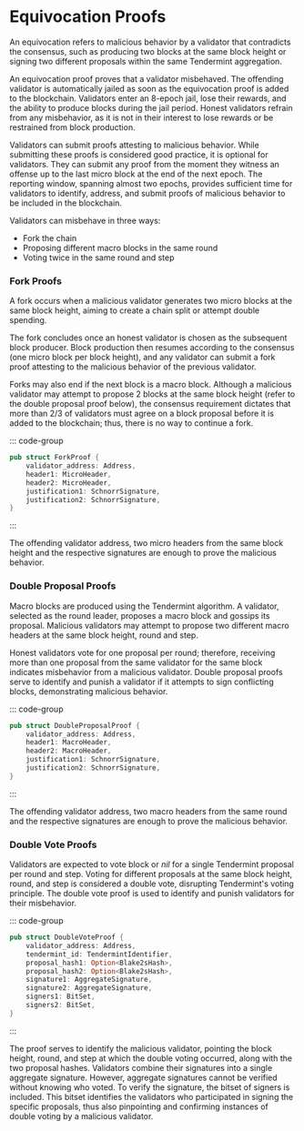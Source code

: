 # Equivocation Proofs

An equivocation refers to malicious behavior by a validator that contradicts the consensus, such as producing two blocks at the same block height or signing two different proposals within the same Tendermint aggregation.

An equivocation proof proves that a validator misbehaved. The offending validator is automatically jailed as soon as the equivocation proof is added to the blockchain. Validators enter an 8-epoch jail, lose their rewards, and the ability to produce blocks during the jail period. Honest validators refrain from any misbehavior, as it is not in their interest to lose rewards or be restrained from block production.

Validators can submit proofs attesting to malicious behavior. While submitting these proofs is considered good practice, it is optional for validators. They can submit any proof from the moment they witness an offense up to the last micro block at the end of the next epoch. The reporting window, spanning almost two epochs, provides sufficient time for validators to identify, address, and submit proofs of malicious behavior to be included in the blockchain.

Validators can misbehave in three ways:

- Fork the chain
- Proposing different macro blocks in the same round
- Voting twice in the same round and step

### Fork Proofs

A fork occurs when a malicious validator generates two micro blocks at the same block height, aiming to create a chain split or attempt double spending.

The fork concludes once an honest validator is chosen as the subsequent block producer. Block production then resumes according to the consensus (one micro block per block height), and any validator can submit a fork proof attesting to the malicious behavior of the previous validator.

Forks may also end if the next block is a macro block. Although a malicious validator may attempt to propose 2 blocks at the same block height (refer to the double proposal proof below), the consensus requirement dictates that more than 2/3 of validators must agree on a block proposal before it is added to the blockchain; thus, there is no way to continue a fork.

::: code-group

```rust
pub struct ForkProof {
    validator_address: Address,
    header1: MicroHeader,
    header2: MicroHeader,
    justification1: SchnorrSignature,
    justification2: SchnorrSignature,
}
```

:::

The offending validator address, two micro headers from the same block height and the respective signatures are enough to prove the malicious behavior.

### Double Proposal Proofs

Macro blocks are produced using the Tendermint algorithm. A validator, selected as the round leader, proposes a macro block and gossips its proposal. Malicious validators may attempt to propose two different macro headers at the same block height, round and step.

Honest validators vote for one proposal per round; therefore, receiving more than one proposal from the same validator for the same block indicates misbehavior from a malicious validator. Double proposal proofs serve to identify and punish a validator if it attempts to sign conflicting blocks, demonstrating malicious behavior.

::: code-group

```rust
pub struct DoubleProposalProof {
    validator_address: Address,
    header1: MacroHeader,
    header2: MacroHeader,
    justification1: SchnorrSignature,
    justification2: SchnorrSignature,
}
```

:::

The offending validator address, two macro headers from the same round and the respective signatures are enough to prove the malicious behavior.

### Double Vote Proofs

Validators are expected to vote block or _nil_ for a single Tendermint proposal per round and step. Voting for different proposals at the same block height, round, and step is considered a double vote, disrupting Tendermint's voting principle. The double vote proof is used to identify and punish validators for their misbehavior.

::: code-group

```rust
pub struct DoubleVoteProof {
    validator_address: Address,
    tendermint_id: TendermintIdentifier,
    proposal_hash1: Option<Blake2sHash>,
    proposal_hash2: Option<Blake2sHash>,
    signature1: AggregateSignature,
    signature2: AggregateSignature,
    signers1: BitSet,
    signers2: BitSet,
}
```

:::

The proof serves to identify the malicious validator, pointing the block height, round, and step at which the double voting occurred, along with the two proposal hashes. Validators combine their signatures into a single aggregate signature. However, aggregate signatures cannot be verified without knowing who voted. To verify the signature, the bitset of signers is included. This bitset identifies the validators who participated in signing the specific proposals, thus also pinpointing and confirming instances of double voting by a malicious validator.
